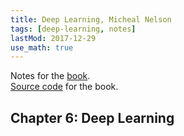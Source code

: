 ```yaml
---
title: Deep Learning, Micheal Nelson
tags: [deep-learning, notes]
lastMod: 2017-12-29
use_math: true
---
```

Notes for the [book](http://neuralnetworksanddeeplearning.com/index.html).   
[Source code](https://github.com/mnielsen/neural-networks-and-deep-learning) for the book.


## **Chapter 6: Deep Learning**

